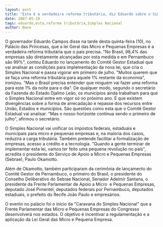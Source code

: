```yaml
---
layout: post
title: "Esta é a verdadeira reforma tributária, diz Eduardo sobre o Simples Nacional "
date: 2007-05-10
tags: eduardo,esta,reforma tributária,Simples Nacional
author: None
---
```

O governador Eduardo Campos disse na tarde&nbsp;desta quinta-feira (10), no Pal&aacute;cio das Princesas, que a lei Geral das Micro e Pequenas Empresas &eacute; a verdadeira reforma tribut&aacute;ria que o pa&iacute;s precisa. 
&quot;No Brasil, 98,4% das empresas s&atilde;o diretamente alcan&ccedil;adas por esta medida e em Pernambuco s&atilde;o 99%&quot;, contou Eduardo no lan&ccedil;amento do Comit&ecirc; Gestor Estadual que vai analisar as condi&ccedil;&otilde;es para implementa&ccedil;&atilde;o da nova lei, que cria o Simples Nacional e passa vigorar em primeiro de julho. 
&quot;Muitos querem que se fa&ccedil;a uma reforma tribut&aacute;ria para aquele 1% restante da economia&quot;, ironizou. &quot;Mas o Brasil precisa entender que ningu&eacute;m vai fazer uma reforma para este 1% da noite para o dia&quot;. 
De qualquer modo, segundo o secret&aacute;rio da Fazenda do Estado Djalmo Le&atilde;o, os munic&iacute;pios ainda trabalham para que o Simples Nacional entre em vigor s&oacute; no pr&oacute;ximo ano. 
&Eacute; que existem diverg&ecirc;ncias sobre a forma de arrecada&ccedil;&atilde;o e repasse dos recursos entre Uni&atilde;o, Estados e munic&iacute;pios. S&atilde;o quest&otilde;es como esta que o Comit&ecirc; Gestor Estadual vai analisar. &quot;Mas o nosso horizonte continua sendo o primeiro de julho&quot;, afirmou o secret&aacute;rio.

O Simples Nacional vai unificar os impostos federais, estaduais e municipais para micro e pequenas empresas e, na maioria dos casos, reduzir&aacute; a carga tribut&aacute;ria. Tamb&eacute;m pretende facilitar a formaliza&ccedil;&atilde;o de empresas, acesso a cr&eacute;dito e a tecnologia. 
&quot;Quando a gente terminar de implementar esta lei, vamos ter feito uma pequena revolu&ccedil;&atilde;o no pa&iacute;s&quot;, acredita o presidente do Servi&ccedil;o de Apoio a Micro e Pequenas Empresas (Sebrae), Paulo Okamotto. 

Al&eacute;m de Okamotto, tamb&eacute;m participaram da cerim&ocirc;nia de lan&ccedil;amento do Comit&ecirc; Gestor de Pernambuco, o primeiro do Brasil, o presidente do Conselho Deliberativo do Sebrae Nacional, Senador Adelmir Santana, o presidente da Frente Parlamentar de Apoio a Micro&nbsp; e Pequenas Empresas, deputado Jos&eacute; Pimentel, deputados federais por Pernambuco, deputados estaduais, o prefeito do Recife Jo&atilde;o Paulo e empres&aacute;rios. 

O evento no pal&aacute;cio foi o in&iacute;cio da &quot;Caravana do Simples Nacional&quot; que a Frente Parlamentar das Micro e Pequenas Empresas do Congresso desenvolver&aacute; nos estados. 
O objetivo &eacute; incentivar a regulamenta&ccedil;&atilde;o e a aplica&ccedil;&atilde;o da Lei Geral das Micro e Pequena Empresa. 
